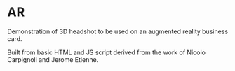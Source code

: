 # AR

Demonstration of 3D headshot to be used on an augmented reality business card.

Built from basic HTML and JS script derived from the work of Nicolo Carpignoli and Jerome Etienne.
